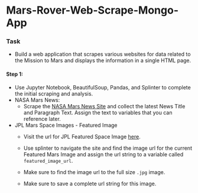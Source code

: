 # Mars-Rover-Web-Scrape-Mongo-App

### Task

* Build a web application that scrapes various websites for data related to the Mission to Mars and displays the information in a single HTML page.

#### Step 1:

* Use Jupyter Notebook, BeautifulSoup, Pandas, and Splinter to complete the initial scraping and analysis.
* NASA Mars News:
   * Scrape the [NASA Mars News Site](https://mars.nasa.gov/news/) and collect the latest News Title and Paragraph Text. Assign the text to variables that you can reference later.
* JPL Mars Space Images - Featured Image
   * Visit the url for JPL Featured Space Image [here](https://www.jpl.nasa.gov/spaceimages/?search=&category=Mars).

   * Use splinter to navigate the site and find the image url for the current Featured Mars Image and assign the url string to a variable called `featured_image_url`.

   * Make sure to find the image url to the full size `.jpg` image.

   * Make sure to save a complete url string for this image.   
